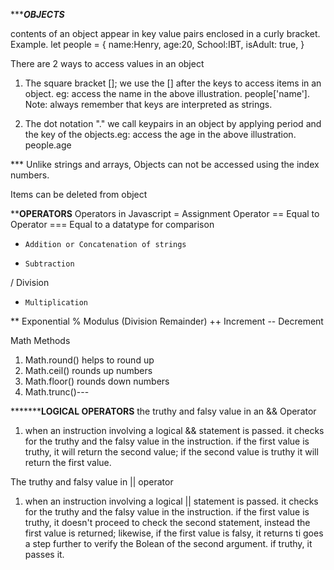 **********OBJECTS*******


contents of an object appear in key value pairs enclosed in a curly bracket. Example. 
let people = {
    name:Henry,
     age:20, 
     School:IBT,
     isAdult: true,
}

There are 2 ways to access values in an object
1. The square bracket []; we use the [] after the keys to access items in an object. eg: access the name in the above illustration. people['name']. Note: always remember that keys are interpreted as strings.

2. The dot notation "." we call keypairs in an object by applying period and the key of the objects.eg: access the age in the above illustration. people.age


*** Unlike strings and arrays, Objects can not be accessed using the index numbers.

Items can be deleted from object


**********OPERATORS********
Operators in Javascript
=     Assignment Operator
==    Equal to Operator
===   Equal to a datatype for comparison
+     Addition or Concatenation of strings
-     Subtraction
/     Division
*     Multiplication
**    Exponential
%     Modulus (Division Remainder)
++    Increment
--    Decrement


Math Methods
1. Math.round() helps to round up 
2. Math.ceil() rounds up numbers
3. Math.floor() rounds down numbers
4. Math.trunc()---

***************LOGICAL OPERATORS********
the truthy and falsy value in an && Operator
1. when an instruction involving a logical && statement is passed. it checks for the truthy and the falsy value in the instruction. if the first value is truthy, it will return the second value; if the second value is truthy it will return the first value.

The truthy and falsy value in || operator
1. when an instruction involving a logical || statement is passed. it checks for the truthy and the falsy value in the instruction. if the first value is truthy, it doesn't proceed to check the second statement, instead the first value is returned; likewise, if the first value is falsy, it returns ti goes a step further to verify the Bolean of the second argument. if truthy, it passes it. 